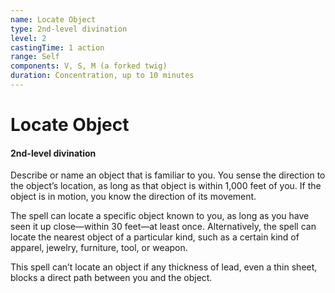 ```yaml
---
name: Locate Object
type: 2nd-level divination
level: 2
castingTime: 1 action
range: Self
components: V, S, M (a forked twig)
duration: Concentration, up to 10 minutes
---
```


# Locate Object

#### 2nd-level divination

Describe or name an object that is familiar to you. You sense the direction to the object’s location, as long as that object is within 1,000 feet of you. If the object is in motion, you know the direction of its movement.

The spell can locate a specific object known to you, as long as you have seen it up close—within 30 feet—at least once. Alternatively, the spell can locate the nearest object of a particular kind, such as a certain kind of apparel, jewelry, furniture, tool, or weapon.

This spell can’t locate an object if any thickness of lead, even a thin sheet, blocks a direct path between you and the object.

